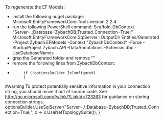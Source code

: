 To regenerate the EF Models:
- install the following nuget package: Microsoft.EntityFrameworkCore.Tools version 2.2.4
- run the following PowerShell command:
	Scaffold-DbContext "Server=.\;Database=ZybachDB;Trusted_Connection=True;" Microsoft.EntityFrameworkCore.SqlServer -OutputDir Entities/Generated -Project Zybach.EFModels -Context "ZybachDbContext" -Force -StartupProject Zybach.API -DataAnnotations -Schemas dbo -UseDatabaseNames
- grep the Generated folder and remove ""
- remove the following lines from ZybachDbContext:
-          if (!optionsBuilder.IsConfigured)
           {
#warning To protect potentially sensitive information in your connection string, you should move it out of source code. See http://go.microsoft.com/fwlink/?LinkId=723263 for guidance on storing connection strings.
                optionsBuilder.UseSqlServer("Server=.\\;Database=ZybachDB;Trusted_Connection=True;", x => x.UseNetTopologySuite());
            }
